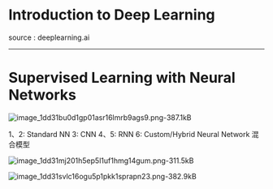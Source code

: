 ﻿# Introduction to Deep Learning

source : deeplearning.ai

---

# Supervised  Learning  with Neural  Networks

![image_1dd31bu0d1gp01asr16lmrb9ags9.png-387.1kB][1]

1、2: Standard NN
3: CNN
4、5: RNN
6: Custom/Hybrid Neural Network 混合模型

![image_1dd31mj201h5ep5l1uf1hmg14gum.png-311.5kB][2]

![image_1dd31svlc16ogu5p1pkk1sprapn23.png-382.9kB][3]


  [1]: http://static.zybuluo.com/harrytsz/qyozgdgeehxzy64rxkhkw5yy/image_1dd31bu0d1gp01asr16lmrb9ags9.png
  [2]: http://static.zybuluo.com/harrytsz/s15fswcs5drq2iro9eg3jf0c/image_1dd31mj201h5ep5l1uf1hmg14gum.png
  [3]: http://static.zybuluo.com/harrytsz/ir0al1jvngrd7ldslubuu7uj/image_1dd31svlc16ogu5p1pkk1sprapn23.png